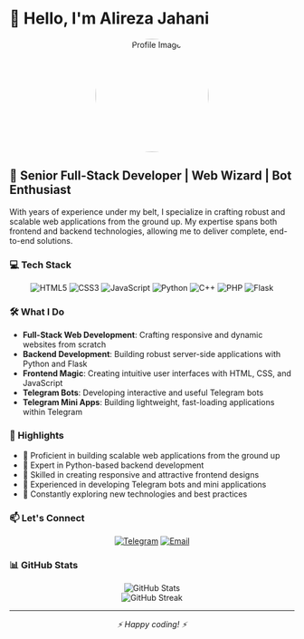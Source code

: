 # 👋 Hello, I'm Alireza Jahani

<div align="center">
  <img src="https://github.com/AlirezaJahaniBiglar.png" alt="Profile Image" style="border-radius: 50%; width: 200px; height: 200px;" />
</div>

## 🚀 Senior Full-Stack Developer | Web Wizard | Bot Enthusiast

With years of experience under my belt, I specialize in crafting robust and scalable web applications from the ground up. My expertise spans both frontend and backend technologies, allowing me to deliver complete, end-to-end solutions.

### 💻 Tech Stack

<div align="center">

![HTML5](https://img.shields.io/badge/-HTML5-E34F26?style=flat-square&logo=html5&logoColor=white)
![CSS3](https://img.shields.io/badge/-CSS3-1572B6?style=flat-square&logo=css3)
![JavaScript](https://img.shields.io/badge/-JavaScript-F7DF1E?style=flat-square&logo=javascript&logoColor=black)
![Python](https://img.shields.io/badge/-Python-3776AB?style=flat-square&logo=Python&logoColor=white)
![C++](https://img.shields.io/badge/-C++-00599C?style=flat-square&logo=c%2B%2B)
![PHP](https://img.shields.io/badge/-PHP-777BB4?style=flat-square&logo=php&logoColor=white)
![Flask](https://img.shields.io/badge/-Flask-000000?style=flat-square&logo=Flask&logoColor=white)

</div>

### 🛠️ What I Do

- **Full-Stack Web Development**: Crafting responsive and dynamic websites from scratch
- **Backend Development**: Building robust server-side applications with Python and Flask
- **Frontend Magic**: Creating intuitive user interfaces with HTML, CSS, and JavaScript
- **Telegram Bots**: Developing interactive and useful Telegram bots
- **Telegram Mini Apps**: Building lightweight, fast-loading applications within Telegram

### 🌟 Highlights

- 🔧 Proficient in building scalable web applications from the ground up
- 🐍 Expert in Python-based backend development
- 🎨 Skilled in creating responsive and attractive frontend designs
- 🤖 Experienced in developing Telegram bots and mini applications
- 🚀 Constantly exploring new technologies and best practices

### 📫 Let's Connect

<div align="center">

[![Telegram](https://img.shields.io/badge/-Telegram-2CA5E0?style=flat-square&logo=Telegram&logoColor=white)](https://t.me/iotad)
[![Email](https://img.shields.io/badge/-Email-D14836?style=flat-square&logo=Gmail&logoColor=white)](mailto:mrbansti@gmail.com)

</div>

### 📊 GitHub Stats

<div align="center">
  <img src="https://github-readme-stats.vercel.app/api?username=AlirezaJahaniBiglar&show_icons=true&count_private=true&hide=prs&theme=radical" alt="GitHub Stats" />
</div>

<div align="center">
  <img src="https://github-readme-streak-stats.herokuapp.com/?user=AlirezaJahaniBiglar&theme=radical" alt="GitHub Streak" />
</div>

---

<div align="center">
  <i>⚡ Happy coding! ⚡</i>
</div>
